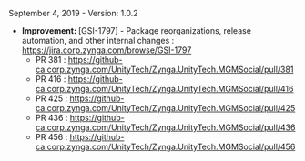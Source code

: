 September 4, 2019 - Version: 1.0.2
- <strong>Improvement: </strong>[GSI-1797] - Package reorganizations, release automation, and other internal changes : https://jira.corp.zynga.com/browse/GSI-1797
    - PR 381 : https://github-ca.corp.zynga.com/UnityTech/Zynga.UnityTech.MGMSocial/pull/381
    - PR 416 : https://github-ca.corp.zynga.com/UnityTech/Zynga.UnityTech.MGMSocial/pull/416
    - PR 425 : https://github-ca.corp.zynga.com/UnityTech/Zynga.UnityTech.MGMSocial/pull/425
    - PR 436 : https://github-ca.corp.zynga.com/UnityTech/Zynga.UnityTech.MGMSocial/pull/436
    - PR 456 : https://github-ca.corp.zynga.com/UnityTech/Zynga.UnityTech.MGMSocial/pull/456

